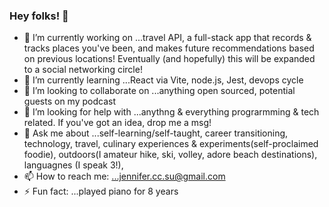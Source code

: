 ### Hey folks! 👋

- 🔭 I’m currently working on ...travel API, a full-stack app that records & tracks places you've been, and makes future recommendations based on previous locations! Eventually (and hopefully) this will be expanded to a social networking circle!
- 🌱 I’m currently learning ...React via Vite, node.js, Jest, devops cycle
- 👯 I’m looking to collaborate on ...anything open sourced, potential guests on my podcast
- 🤔 I’m looking for help with ...anythng & everything prograrmming & tech related. If you've got an idea, drop me a msg! 
- 💬 Ask me about ...self-learning/self-taught, career transitioning, technology, travel, culinary experiences & experiments(self-proclaimed foodie), outdoors(I amateur hike, ski, volley, adore beach destinations), languagnes (I speak 3!), 
- 📫 How to reach me: ...jennifer.cc.su@gmail.com
- ⚡ Fun fact: ...played piano for 8 years
